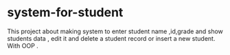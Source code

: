 # system-for-student
This project about making system to enter student name ,id,grade and show students data , edit it and delete a student record or insert a new student.
With OOP .

